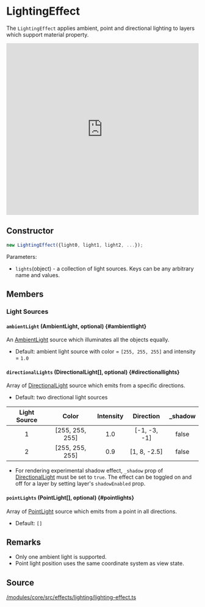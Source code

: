 # LightingEffect

The `LightingEffect` applies ambient, point and directional lighting to layers which support material property.

<div style={{position:'relative',height:450}}></div>
<div style={{position:'absolute',transform:'translateY(-450px)',paddingLeft:'inherit',paddingRight:'inherit',left:0,right:0}}>
  <iframe height="450" width="100%" scrolling="no" title="deck.gl LightingEffect Demo" src="https://codepen.io/vis-gl/embed/ZZwrZz/?height=450&theme-id=light&default-tab=result" frameborder="no" allowtransparency="true" allowfullscreen="true">
    See the Pen <a href='https://codepen.io/vis-gl/pen/ZZwrZz/'>deck.gl LightingEffect Demo</a> by vis.gl
    (<a href='https://codepen.io/vis-gl'>@vis-gl</a>) on <a href='https://codepen.io'>CodePen</a>.
  </iframe>
</div>

## Constructor

```js
new LightingEffect({light0, light1, light2, ...});
```

Parameters:
* `lights`(object) - a collection of light sources. Keys can be any arbitrary name and values.

## Members

### Light Sources

#### `ambientLight` (AmbientLight, optional) {#ambientlight}

An [AmbientLight](./ambient-light.md) source which illuminates all the objects equally.

* Default: ambient light source with color = `[255, 255, 255]` and intensity = `1.0`

#### `directionalLights` (DirectionalLight[], optional) {#directionallights}

Array of [DirectionalLight](./directional-light.md) source which emits from a specific directions.

* Default: two directional light sources

| Light Source |      Color      | Intensity |   Direction  |  _shadow  |
|:------------:|:---------------:|:---------:|:------------:|:--------:|
| 1            | [255, 255, 255] | 1.0       | [-1, -3, -1] |   false  |
| 2            | [255, 255, 255] | 0.9       | [1, 8, -2.5] |   false  |

* For rendering experimental shadow effect, `_shadow` prop of [DirectionalLight](./directional-light.md) must be set to `true`. The effect can be toggled on and off for a layer by setting layer's `shadowEnabled` prop.

#### `pointLights` (PointLight[], optional) {#pointlights}

Array of [PointLight](./point-light.md) source which emits from a point in all directions.

* Default: `[]`


## Remarks

* Only one ambient light is supported.
* Point light position uses the same coordinate system as view state.

## Source

[/modules/core/src/effects/lighting/lighting-effect.ts](https://github.com/visgl/deck.gl/tree/master/modules/core/src/effects/lighting/lighting-effect.ts)
